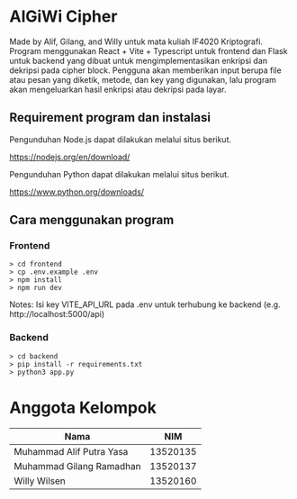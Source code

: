 # AlGiWi Cipher

Made by Alif, Gilang, and Willy untuk mata kuliah IF4020 Kriptografi. Program menggunakan React + Vite + Typescript untuk frontend dan Flask untuk backend yang dibuat untuk mengimplementasikan enkripsi dan dekripsi pada cipher block. Pengguna akan memberikan input berupa file atau pesan yang diketik, metode, dan key yang digunakan, lalu program akan mengeluarkan hasil enkripsi atau dekripsi pada layar.

## Requirement program dan instalasi

Pengunduhan Node.js dapat dilakukan melalui situs berikut.

https://nodejs.org/en/download/

Pengunduhan Python dapat dilakukan melalui situs berikut.

https://www.python.org/downloads/

## Cara menggunakan program

### Frontend

```
> cd frontend
> cp .env.example .env
> npm install
> npm run dev
```
Notes: Isi key VITE_API_URL pada .env untuk terhubung ke backend (e.g. http://localhost:5000/api)

### Backend

```
> cd backend
> pip install -r requirements.txt
> python3 app.py
```

# Anggota Kelompok

| Nama | NIM |
| ---- | --- |
| Muhammad Alif Putra Yasa | 13520135 |
| Muhammad Gilang Ramadhan | 13520137 |
| Willy Wilsen             | 13520160 |

